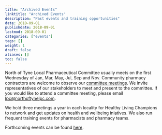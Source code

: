 ```yaml
---
title: "Archived Events"
linktitle: "Archived Events"
description: "Past events and training opportunities"
date: 2018-09-01
publishdate: 2018-09-01
lastmod: 2018-09-01
categories: ["events"]
tags: []
weight: 1
draft: false
aliases: []
toc: false
---
```


North of Tyne Local Pharmaceutical Committee usually meets on the first Wednesday of Jan, Mar, May, Jul, Sep and Nov. 
Community pharmacy contractors are welcome to observe our [committee meetings](/about/our-meetings.html). 
We invite representatives of our stakeholders to meet and present to the committee. 
If you would like to attend a committee meeting, please email [lpc@northoftynelpc.com](mailto:lpc@northoftynelpc.com).  

We hold three meetings a year in each locality for Healthy Living Champions to network and get updates on health and wellbeing iniatives. 
We also run frequent training events for pharmacists and pharmacy teams.  

Forthcoming events can be found [here](/events/).  



